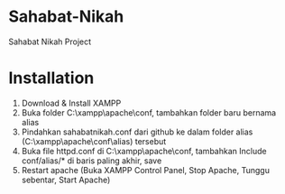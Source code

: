 Sahabat-Nikah
=============

Sahabat Nikah Project

Installation
=============

1. Download & Install XAMPP
2. Buka folder C:\xampp\apache\conf, tambahkan folder baru bernama alias
3. Pindahkan sahabatnikah.conf dari github ke dalam folder alias (C:\xampp\apache\conf\alias) tersebut
4. Buka file httpd.conf di C:\xampp\apache\conf, tambahkan Include conf/alias/* di baris paling akhir, save
5. Restart apache (Buka XAMPP Control Panel, Stop Apache, Tunggu sebentar, Start Apache)